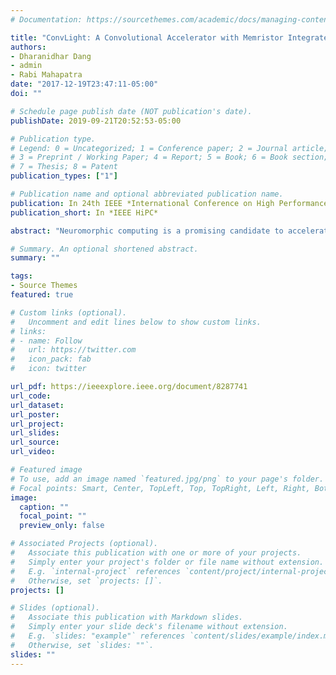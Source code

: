 ```yaml
---
# Documentation: https://sourcethemes.com/academic/docs/managing-content/

title: "ConvLight: A Convolutional Accelerator with Memristor Integrated Photonic Computing"
authors:
- Dharanidhar Dang
- admin
- Rabi Mahapatra
date: "2017-12-19T23:47:11-05:00"
doi: ""

# Schedule page publish date (NOT publication's date).
publishDate: 2019-09-21T20:52:53-05:00

# Publication type.
# Legend: 0 = Uncategorized; 1 = Conference paper; 2 = Journal article;
# 3 = Preprint / Working Paper; 4 = Report; 5 = Book; 6 = Book section;
# 7 = Thesis; 8 = Patent
publication_types: ["1"]

# Publication name and optional abbreviated publication name.
publication: In 24th IEEE *International Conference on High Performance Computing* 2017
publication_short: In *IEEE HiPC*

abstract: "Neuromorphic computing is a promising candidate to accelerate big data processing. Recently, several attempts have been made to design neuromorphic accelerators for popular machine learning algorithms, such as reservoir computing, deep learning, spiking neurons etc. Deep learning accelerator which involves convolutional neural networks (CNNs) have received widespread attention for their accuracy and efficiency. This paper proposes ConvLight, a novel deep learning accelerator based on memristor integrated photonic computing framework. While the use of on-chip photonic circuits for analog computing is well known, no prior work has demonstrated a full-fledged accelerator based on photonic components. In particular, this paper makes the following novel contributions: (i) A multilayer deep learning architecture design is proposed using compute efficient memristors and photonic components for the first time. (ii) A pipelined design for each CNN layer is presented for maximizing throughput and enabling parallelism across the layers. (iii) Simulation of ConvLight architecture with standard photonic tools for demonstrating the execution of DNN and CNN workloads yielding 25X, 60X, and 40X improvements in computational efficiency, throughput, and energy efficiency (respectively) compared to state-of-the-art design."

# Summary. An optional shortened abstract.
summary: ""

tags:
- Source Themes
featured: true

# Custom links (optional).
#   Uncomment and edit lines below to show custom links.
# links:
# - name: Follow
#   url: https://twitter.com
#   icon_pack: fab
#   icon: twitter

url_pdf: https://ieeexplore.ieee.org/document/8287741
url_code:
url_dataset:
url_poster:
url_project:
url_slides:
url_source:
url_video:

# Featured image
# To use, add an image named `featured.jpg/png` to your page's folder. 
# Focal points: Smart, Center, TopLeft, Top, TopRight, Left, Right, BottomLeft, Bottom, BottomRight.
image:
  caption: ""
  focal_point: ""
  preview_only: false

# Associated Projects (optional).
#   Associate this publication with one or more of your projects.
#   Simply enter your project's folder or file name without extension.
#   E.g. `internal-project` references `content/project/internal-project/index.md`.
#   Otherwise, set `projects: []`.
projects: []

# Slides (optional).
#   Associate this publication with Markdown slides.
#   Simply enter your slide deck's filename without extension.
#   E.g. `slides: "example"` references `content/slides/example/index.md`.
#   Otherwise, set `slides: ""`.
slides: ""
---
```

